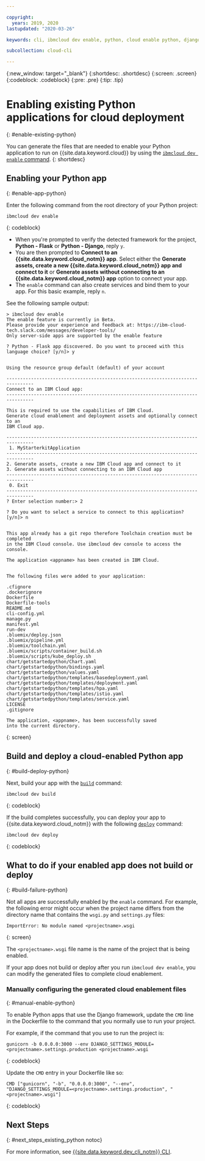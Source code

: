 ```yaml
---

copyright:
  years: 2019, 2020
lastupdated: "2020-03-26"

keywords: cli, ibmcloud dev enable, python, cloud enable python, django, deploy python, build python, python debug, python troubleshoot, python cloud help

subcollection: cloud-cli

---
```


{:new_window: target="_blank"}
{:shortdesc: .shortdesc}
{:screen: .screen}
{:codeblock: .codeblock}
{:pre: .pre}
{:tip: .tip}

# Enabling existing Python applications for cloud deployment
{: #enable-existing-python}

You can generate the files that are needed to enable your Python application to run on {{site.data.keyword.cloud}} by using the [`ibmcloud dev enable` command](/docs/cli/idt?topic=cloud-cli-idt-cli#enable).
{: shortdesc}

## Enabling your Python app
{: #enable-app-python}

Enter the following command from the root directory of your Python project:
```
ibmcloud dev enable
```
{: codeblock}

* When you're prompted to verify the detected framework for the project, **Python - Flask** or **Python - Django**, reply `y`. 
* You are then prompted to **Connect to an {{site.data.keyword.cloud_notm}} app**. Select either the **Generate assets, create a new {{site.data.keyword.cloud_notm}} app and connect to it** or **Generate assets without connecting to an {{site.data.keyword.cloud_notm}} app** option to connect your app.
* The `enable` command can also create services and bind them to your app. For this basic example, reply `n`.

See the following sample output:
```
> ibmcloud dev enable
The enable feature is currently in Beta.
Please provide your experience and feedback at: https://ibm-cloud-tech.slack.com/messages/developer-tools/
Only server-side apps are supported by the enable feature

? Python - Flask app discovered. Do you want to proceed with this
language choice? [y/n]> y


Using the resource group default (default) of your account

--------------------------------------------------------------------------------
Connect to an IBM Cloud app:
--------------------------------------------------------------------------------

This is required to use the capabilities of IBM Cloud.
Generate cloud enablement and deployment assets and optionally connect to an
IBM Cloud app.

--------------------------------------------------------------------------------
 1. MyStarterkitApplication
--------------------------------------------------------------------------------
2. Generate assets, create a new IBM Cloud app and connect to it
3. Generate assets without connecting to an IBM Cloud app
--------------------------------------------------------------------------------
 0. Exit
--------------------------------------------------------------------------------
? Enter selection number:> 2

? Do you want to select a service to connect to this application? [y/n]> n


This app already has a git repo therefore Toolchain creation must be completed
in the IBM Cloud console. Use ibmcloud dev console to access the console.

The application <appname> has been created in IBM Cloud.


The following files were added to your application:

.cfignore
.dockerignore
Dockerfile
Dockerfile-tools
README.md
cli-config.yml
manage.py
manifest.yml
run-dev
.bluemix/deploy.json
.bluemix/pipeline.yml
.bluemix/toolchain.yml
.bluemix/scripts/container_build.sh
.bluemix/scripts/kube_deploy.sh
chart/getstartedpython/Chart.yaml
chart/getstartedpython/bindings.yaml
chart/getstartedpython/values.yaml
chart/getstartedpython/templates/basedeployment.yaml
chart/getstartedpython/templates/deployment.yaml
chart/getstartedpython/templates/hpa.yaml
chart/getstartedpython/templates/istio.yaml
chart/getstartedpython/templates/service.yaml
LICENSE
.gitignore

The application, <appname>, has been successfully saved
into the current directory.
```
{: screen}

## Build and deploy a cloud-enabled Python app
{: #build-deploy-python}

Next, build your app with the [`build`](/docs/cli/idt?topic=cloud-cli-idt-cli#build) command:
```
ibmcloud dev build
```
{: codeblock}

If the build completes successfully, you can deploy your app to {{site.data.keyword.cloud_notm}} with the following [`deploy`](/docs/cli/idt?topic=cloud-cli-idt-cli#deploy) command:
```
ibmcloud dev deploy
```
{: codeblock}

## What to do if your enabled app does not build or deploy
{: #build-failure-python}

Not all apps are successfully enabled by the `enable` command. For example, the following error might occur when the project name differs from the directory name that contains the `wsgi.py` and `settings.py` files:
```
ImportError: No module named <projectname>.wsgi
```
{: screen}

The `<projectname>.wsgi` file name is the name of the project that is being enabled.

If your app does not build or deploy after you run `ibmcloud dev enable`, you can modify the generated files to complete cloud enablement.

### Manually configuring the generated cloud enablement files
{: #manual-enable-python}

To enable Python apps that use the Django framework, update the `CMD` line in the Dockerfile to the command that you normally use to run your project.

For example, if the command that you use to run the project is:
```
gunicorn -b 0.0.0.0:3000 --env DJANGO_SETTINGS_MODULE=<projectname>.settings.production <projectname>.wsgi
```
{: codeblock}

Update the `CMD` entry in your Dockerfile like so:
```
CMD ["gunicorn", "-b", "0.0.0.0:3000", "--env", "DJANGO_SETTINGS_MODULE=<projectname>.settings.production", "<projectname>.wsgi"]
```
{: codeblock}

## Next Steps
{: #next_steps_existing_python notoc}

For more information, see [{{site.data.keyword.dev_cli_notm}} CLI](/docs/cli/idt?topic=cloud-cli-idt-cli#idt-cli).
